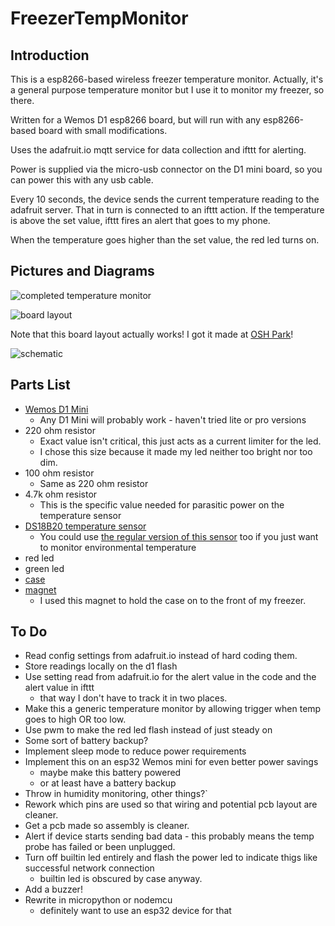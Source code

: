 # FreezerTempMonitor

## Introduction

This is a esp8266-based wireless freezer temperature monitor.  Actually, it's a
general purpose temperature monitor but I use it to monitor my freezer, so there.

Written for a Wemos D1 esp8266 board, but will run with any esp8266-based board
with small modifications.

Uses the adafruit.io mqtt service for data collection and ifttt for alerting.

Power is supplied via the micro-usb connector on the D1 mini board, so you can
power this with any usb cable.

Every 10 seconds, the device sends the current temperature reading to the
adafruit server.  That in turn is connected to an ifttt action.  If the
temperature is above the set value, ifttt fires an alert that goes to my phone.

When the temperature goes higher than the set value, the red led turns on.   

## Pictures and Diagrams

![completed temperature monitor](https://i.imgur.com/QfJXgjM.jpg)

![board layout](https://i.imgur.com/V8oLVk6.png)

Note that this board layout actually works!  I got it made at [OSH Park](https://oshpark.com)!

![schematic](https://i.imgur.com/6s5ECs7.png)

## Parts List

* [Wemos D1 Mini](https://www.banggood.com/D1-Mini-NodeMcu-Lua-WIFI-ESP8266-Development-Board-p-1044858.html?)
    * Any D1 Mini will probably work - haven't tried lite or pro versions
* 220 ohm resistor
    * Exact value isn't critical, this just acts as a current limiter for the led.
    * I chose this size because it made my led neither too bright nor too dim.
* 100 ohm resistor
    * Same as 220 ohm resistor
* 4.7k ohm resistor
    * This is the specific value needed for parasitic power on the temperature sensor
* [DS18B20 temperature sensor](https://www.banggood.com/Wholesale-DS18B20-Waterproof-Digital-Temperature-Temp-Sensor-Probe-p-53674.html?)
    * You could use [the regular version of this sensor](https://www.banggood.com/DS18B20-Temperature-Sensor-DALLAS-18B20-TO-92-Encapsulation-p-91798.html?rmmds=buy) too if you just want to monitor environmental temperature
* red led
* green led
* [case](https://www.banggood.com/2pcs-75-x-54-x-27mm-DIY-Plastic-Project-Housing-Electronic-Junction-Case-Power-Supply-Box-p-1063302.html?rmmds=myorder)
* [magnet](https://www.banggood.com/N52-50mmx5mm-Countersunk-Ring-Magnet-Disc-Hole-6mm-Rare-Earth-Neodymium-Magnet-p-995060.html?rmmds=search)
    * I used this magnet to hold the case on to the front of my freezer.

## To Do

* Read config settings from adafruit.io instead of hard coding them.
* Store readings locally on the d1 flash
* Use setting read from adafruit.io for the alert value in the code and the alert value in ifttt
    * that way I don't have to track it in two places.
* Make this a generic temperature monitor by allowing trigger when temp goes to high OR too low.
* Use pwm to make the red led flash instead of just steady on
* Some sort of battery backup?
* Implement sleep mode to reduce power requirements
* Implement this on an esp32 Wemos mini for even better power savings
    * maybe make this battery powered
    * or at least have a battery backup
* Throw in humidity monitoring, other things?`
* Rework which pins are used so that wiring and potential pcb layout are cleaner.
* Get a pcb made so assembly is cleaner.
* Alert if device starts sending bad data - this probably means the temp probe has failed or been unplugged.
* Turn off builtin led entirely and flash the power led to indicate thigs like successful network connection
    * builtin led is obscured by case anyway.
* Add a buzzer!
* Rewrite in micropython or nodemcu
    * definitely want to use an esp32 device for that
